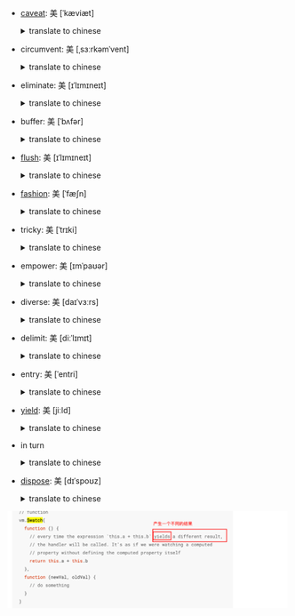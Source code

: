 * [caveat](http://youdao.com/w/eng/caveat/?spc=caveat#keyfrom=dict.typo): 美 [ˈkæviæt]
  <details>
    <summary>translate to chinese</summary>

    n. **警告**；中止诉讼手续的申请；  
    ![](https://raw.githubusercontent.com/wangkaiwd/drawing-bed/master/204444200604153404.png)
  </details>

* circumvent: 美 [ˌsɜːrkəmˈvent]
  <details>
    <summary>translate to chinese</summary>

    v.包围；智取；绕行，**规避**  
    ![](https://raw.githubusercontent.com/wangkaiwd/drawing-bed/master/20200604154005.png)
  </details>
* eliminate: 美 [ɪˈlɪmɪneɪt]
  <details>
    <summary>translate to chinese</summary>

    vt.消除；排除
    ![](https://raw.githubusercontent.com/wangkaiwd/drawing-bed/master/20200604155714.png)
  </details>
* buffer: 美 [ˈbʌfər]
  <details>
    <summary>translate to chinese</summary>

    n. [计]缓冲区；缓冲器，[车辆]减震器  
    vt. **缓冲**  
  </details>
* [flush](http://youdao.com/w/flush/#keyfrom=dict2.top): 美 [ɪˈlɪmɪneɪt]
  <details>
    <summary>translate to chinese</summary>

    v.刷新；冲洗  
    ![](https://raw.githubusercontent.com/wangkaiwd/drawing-bed/master/20200607202236.png)
  </details>

* [fashion](http://youdao.com/w/fashion/#keyfrom=dict2.top): 美 [ˈfæʃn]
  <details>
    <summary>translate to chinese</summary>

    n.时尚；时装；样式；**方式**
  </details>

* tricky: 美 [ˈtrɪki]
  <details>
    <summary>translate to chinese</summary>

    adj.狡猾的；机警的；**棘手的**
    ![](https://raw.githubusercontent.com/wangkaiwd/drawing-bed/master/20200612165615.png)
  </details>

* empower: 美 [ɪmˈpaʊər]
  <details>
    <summary>translate to chinese</summary>

    vt.授权，允许；**使能够**；
  </details>

* diverse: 美 [daɪˈvɜːrs]
  <details>
    <summary>translate to chinese</summary>

    adj. **多样的**；不同的；形形色色的
    ![](https://raw.githubusercontent.com/wangkaiwd/drawing-bed/master/20200608095114.png)
  </details>

* delimit: 美 [diːˈlɪmɪt]
  <details>
    <summary>translate to chinese</summary>

    vt.定界；划界
    ![](https://raw.githubusercontent.com/wangkaiwd/drawing-bed/master/20200609172833.png)
  </details>

* entry: 美 [ˈentri]
  <details>
    <summary>translate to chinese</summary>

    n.进入；入口；**条目**
    ![](https://raw.githubusercontent.com/wangkaiwd/drawing-bed/master/20200609222730.png)
  </details>

* [yield](http://www.youdao.com/w/yield/#keyfrom=dict2.top): 美 [jiːld]
  <details>
    <summary>translate to chinese</summary>

    v.产出(效果，收益等)；屈服
    n.产量；  
    ![](https://raw.githubusercontent.com/wangkaiwd/drawing-bed/master/20200609223037.png)
  </details>

* in turn
  <details>
    <summary>translate to chinese</summary>

    ![](https://raw.githubusercontent.com/wangkaiwd/drawing-bed/master/20200611111427.png)
    ![](https://raw.githubusercontent.com/wangkaiwd/drawing-bed/master/20200611113223.png)
    ![](https://raw.githubusercontent.com/wangkaiwd/drawing-bed/master/20200604235533.png)
  </details>

* [dispose](http://www.youdao.com/w/eng/dispose/#keyfrom=dict.basic.relword):  美 [dɪˈspoʊz]
  <details>
    <summary>translate to chinese</summary>

    vt.处理；处置
    ![](https://raw.githubusercontent.com/wangkaiwd/drawing-bed/master/20200612091825.png)
    ![](https://raw.githubusercontent.com/wangkaiwd/drawing-bed/master/20200612175302.png)
  </details>

![](https://raw.githubusercontent.com/wangkaiwd/drawing-bed/master/20200609223037.png)
